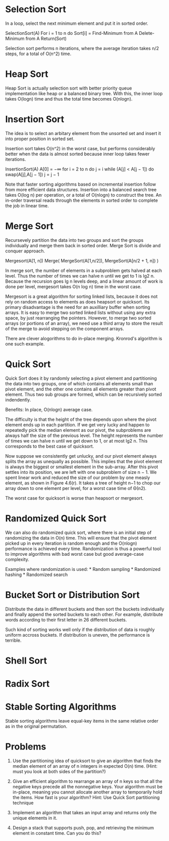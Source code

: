 Selection Sort
==============
In a loop, select the next minimum element and put it in sorted order.

SelectionSort(A)
    For i = 1 to n do
    Sort[i] = Find-Minimum from A
    Delete-Minimum from A
    Return(Sort)


Selection sort performs n iterations, where the average iteration takes n/2
steps, for a total of O(n^2) time.


Heap Sort
=========
Heap Sort is actually selection sort with better priority queue implementation
like heap or a balanced binary tree. With this, the inner loop takes O(logn)
time and thus the total time becomes O(nlogn).


Insertion Sort
==============
The idea is to select an arbitary element from the unsorted set and insert it
into proper position in sorted set.

Insertion sort takes O(n^2) in the worst case, but performs considerably better
when the data is almost sorted because inner loop takes fewer iterations.

InsertionSort(A)
    A[0] = −∞
    for i = 2 to n do
        j = i
        while (A[j] < A[j − 1]) do
            swap(A[j],A[j − 1])
            j = j − 1


Note that faster sorting algorithms based on incremental insertion follow from
more efficient data structures. Insertion into a balanced search tree takes
O(log n) per operation, or a total of O(nlogn) to construct the tree. An in-order
traversal reads through the elements in sorted order to complete the job in
linear time.


Merge Sort
==========
Recursevely partition the data into two groups and sort the groups individually
and merge them back in sorted order. Merge Sort is divide and conquer approach.

Mergesort(A[1, n])
    Merge( MergeSort(A[1,n/2]), MergeSort(A[n/2 + 1, n]) )


In merge sort, the number of elements in a subproblem gets halved at each level.
Thus the number of times we can halve n until we get to 1 is lg2 n. Because the
recursion goes lg n levels deep, and a linear amount of work is done per level,
mergesort takes O(n log n) time in the worst case.

Mergesort is a great algorithm for sorting linked lists, because it does not
rely on random access to elements as does heapsort or quicksort. Its primary
disadvantage is the need for an auxilliary buffer when sorting arrays. It is
easy to merge two sorted linked lists without using any extra space, by just
rearranging the pointers. However, to merge two sorted arrays (or portions
of an array), we need use a third array to store the result of the merge to
avoid stepping on the component arrays.

There are clever alogorithms to do in-place merging. Kronrod's algorithm is
one such example.


Quick Sort
==========
Quick Sort does it by randomly selecting a pivot element and partitioning the
data into two groups, one of which contains all elements small than pivot
element, and the other one contains all elements greater than pivot element.
Thus two sub groups are formed, which can be recursively sorted indendently.

Benefits: In place, O(nlogn) average case.


The difficulty is that the height of the tree depends upon where the pivot
element ends up in each partition. If we get very lucky and happen to repeatedly
pick the median element as our pivot, the subproblems are always half the size
of the previous level. The height represents the number of times we can halve n
until we get down to 1, or at most lg2 n. This corresponds to the best case of
quicksort.

Now suppose we consistently get unlucky, and our pivot element always splits
the array as unequally as possible. This implies that the pivot element is always
the biggest or smallest element in the sub-array. After this pivot settles into its
position, we are left with one subproblem of size n − 1. We spent linear work and
reduced the size of our problem by one measly element, as shown in Figure 4.6(r).
It takes a tree of height n−1 to chop our array down to one element per level, for
a worst case time of Θ(n2).

The worst case for quicksort is worse than heapsort or mergesort.


Randomized Quick Sort
=====================
We can also do randomized quick sort, where there is an initial step of
randomizing the data in O(n) time. This will ensure that the pivot element
picked up in every iteration is random enough and the O(nlogn) performance is
achieved every time. Randomization is thus a powerful tool to improve algorithms
with bad worst case but good average-case complexity.

Examples where randomization is used:
    * Random sampling
    * Randomized hashing
    * Randomized search


Bucket Sort or Distribution Sort
================================
Distribute the data in different buckets and then sort the buckets individually
and finally append the sorted buckets to each other. For example, distribute words
according to their first letter in 26 different buckets.

Such kind of sorting works well only if the distribution of data is roughly uniform
accross buckets. If distribution is uneven, the performance is terrible.


Shell Sort
==========


Radix Sort
==========


Stable Sorting Algorithms
=========================
Stable sorting algorithms leave equal-key items in the same relative order as in
the original permutation.



Problems
========


1. Use the partitioning idea of quicksort to give an algorithm that finds the median
element of an array of n integers in expected O(n) time. (Hint: must you look at
both sides of the partition?)

2. Give an efficient algorithm to rearrange an array of n keys so that all the
negative keys precede all the nonnegative keys. Your algorithm must be in-place,
meaning you cannot allocate another array to temporarily hold the items. How fast
is your algorithm? Hint: Use Quick Sort partitioning technique

3. Implement an algorithm that takes an input array and returns only the unique
elements in it.

4. Design a stack that supports push, pop, and retrieving the minimum element
in constant time. Can you do this?


